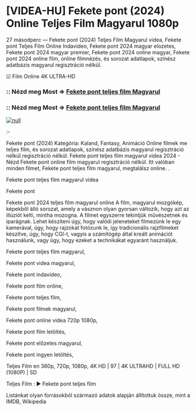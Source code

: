 # [VIDEA-HU] Fekete pont (2024) Online Teljes Film Magyarul 1080p






27 másodperc — Fekete pont (2024) Teljes Film Magyarul videa, Fekete pont Teljes Film Online Indavideo, Fekete pont 2024 magyar elozetes, Fekete pont 2024 magyar premier, Fekete pont 2024 online magyar, Fekete pont 2024 online film, online filmnézés, és sorozat adatlapok, színész adatbázis magyarul regisztráció nélkül.

☑ Film Online 4K ULTRA-HD

### :: Nézd meg Most => [Fekete pont teljes film Magyarul](https://t.co/svHps6VtD6)

### :: Nézd meg Most => [Fekete pont teljes film Magyarul](https://t.co/svHps6VtD6)

[![null](https://static.wixstatic.com/media/855a25_043b5abeb4ae4d35ac003198e7fe56ed~mv2.gif)](https://t.co/svHps6VtD6)

:-

Fekete pont (2024) Kategória: Kaland, Fantasy, Animáció Online filmek me teljes film, és sorozat adatlapok, színész adatbázis magyarul regisztráció nélkül.regisztráció nélkül. Fekete pont teljes film magyarul videa 2024 - Nézd Fekete pont online film magyarul regisztráció nélkül. Itt valóban minden filmet, Fekete pont teljes film magyarul, megtalálsz online. .

Fekete pont teljes film magyarul videa

Fekete pont

Fekete pont 2024 teljes film magyarul online A film, magyarul mozgókép, képekből álló sorozat, amely a vásznon olyan gyorsan változik, hogy azt az illúziót kelti, mintha mozogna. A filmet egyszerre tekintjük művészetnek és iparágnak. Lehet készíteni úgy, hogy valódi jeleneteket filmezünk le egy kamerával, úgy, hogy rajzokat fotózunk le, így tradicionális rajzfilmeket készítve, úgy, hogy CGI-t, vagyis a számítógép által kreált animációt használunk, vagy úgy, hogy ezeket a technikákat egyaránt használjuk.

Fekete pont teljes film magyarul,

Fekete pont videa magyarul,

Fekete pont indavideo,

Fekete pont film online,

Fekete pont teljes film,

Fekete pont filmek magyarul,

Fekete pont online videa 720p 1080p,

Fekete pont film letöltés,

Fekete pont előzetes magyarul,

Fekete pont ingyen letöltés,

Teljes Film en 360p, 720p, 1080p, 4K HD | 97 | 4K ULTRAHD | FULL HD (1080P) | SD

Teljes Film : ► Fekete pont teljes film

Listánkat olyan forrásokból származó adatok alapján állítottuk össze, mint a IMDB, Wikipedia
